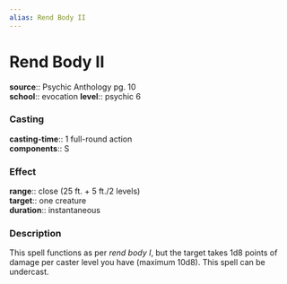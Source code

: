 ```yaml
---
alias: Rend Body II
---
```


# Rend Body II 

**source**:: Psychic Anthology pg. 10  
**school**:: evocation
**level**:: psychic 6

### Casting 

**casting-time**:: 1 full-round action  
**components**:: S

### Effect 

**range**:: close (25 ft. + 5 ft./2 levels)  
**target**:: one creature  
**duration**:: instantaneous

### Description 

This spell functions as per *rend body I*, but the target takes 1d8 points of damage per caster level you have (maximum 10d8). This spell can be undercast.

